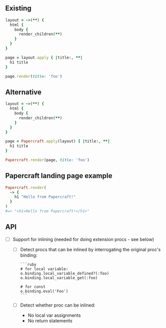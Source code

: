 ## Existing

```ruby
layout = ->(**) {
  html {
    body {
      render_children(**)
    }
  }
}

page = layout.apply { |title:, **|
  h1 title
}

page.render(title: 'foo')
```

## Alternative

```ruby
layout = ->(**) {
  html {
    body {
      render_children(**)
    }
  }
}

page = Papercraft.apply(layout) { |title:, **|
  h1 title
}

Papercraft.render(page, title: 'foo')
```

## Papercraft landing page example

```ruby
Papercraft.render(
  -> {
    h1 "Hello from Papercraft!"
  }
)
#=> "<h1>Hello from Papercraft!</h1>"
```

## API

- [ ] Support for inlining (needed for doing extension procs - see below)

  - [ ] Detect procs that can be inlined by interrogating the original
        proc's binding:

        ```ruby
        # for local variable:
        o.binding.local_variable_defined?(:foo)
        o.binding.local_variable_get(:foo)

        # for const
        o.binding.eval('Foo')
        ```

  - [ ] Detect whether proc can be inlined:

    - No local var assignments
    - No return statements

